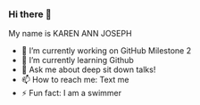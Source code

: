 ### Hi there 👋
My name is KAREN ANN JOSEPH

- 🔭 I’m currently working on GitHub Milestone 2
- 🌱 I’m currently learning Github
- 💬 Ask me about deep sit down talks!
- 📫 How to reach me: Text me
- ⚡ Fun fact: I am a swimmer
<!--
**karenajoseph26/karenajoseph26** is a ✨ _special_ ✨ repository because its `README.md` (this file) appears on your GitHub profile.

